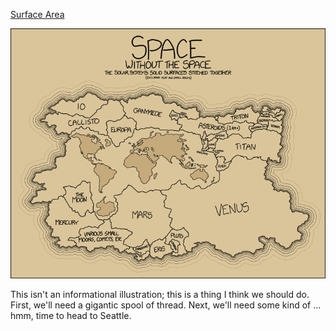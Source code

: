 [Surface Area](https://xkcd.com/1389)

![Surface Area](./random_comic.png)

This isn't an informational illustration; this is a thing I think we should do. First, we'll need a gigantic spool of thread. Next, we'll need some kind of ... hmm, time to head to Seattle.

